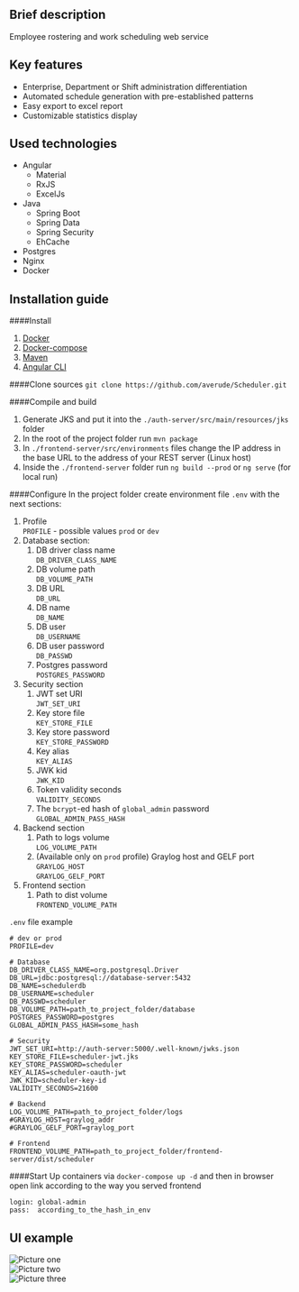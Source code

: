 ## Brief description

Employee rostering and work scheduling web service

## Key features

* Enterprise, Department or Shift administration differentiation
* Automated schedule generation with pre-established patterns
* Easy export to excel report
* Customizable statistics display

## Used technologies

* Angular
  * Material
  * RxJS
  * ExcelJs
* Java
  * Spring Boot
  * Spring Data
  * Spring Security
  * EhCache
* Postgres
* Nginx
* Docker

## Installation guide

####Install

1. [Docker](https://docs.docker.com/engine/install/)  
2. [Docker-compose](https://docs.docker.com/compose/install/)  
3. [Maven](https://maven.apache.org/install.html)  
4. [Angular CLI](https://angular.io/guide/setup-local) 

####Clone sources
`git clone https://github.com/averude/Scheduler.git`

####Compile and build
1. Generate JKS and put it into the `./auth-server/src/main/resources/jks` folder
2. In the root of the project folder run `mvn package`   
3. In `./frontend-server/src/environments` files change the IP address in the base URL to the address of your REST server (Linux host)
4. Inside the `./frontend-server` folder run `ng build --prod` or `ng serve` (for local run)  

####Configure
In the project folder create environment file `.env` with the next sections:
1. Profile  
`PROFILE` - possible values `prod` or `dev`
2. Database section: 
   1. DB driver class name  
   `DB_DRIVER_CLASS_NAME`
   2. DB volume path  
   `DB_VOLUME_PATH`
   3. DB URL  
   `DB_URL`
   4. DB name  
   `DB_NAME`
   5. DB user  
   `DB_USERNAME`
   6. DB user password  
   `DB_PASSWD`
   7. Postgres password  
   `POSTGRES_PASSWORD`
3. Security section
   1. JWT set URI  
   `JWT_SET_URI`
   2. Key store file  
   `KEY_STORE_FILE`
   3. Key store password  
   `KEY_STORE_PASSWORD`
   4. Key alias  
   `KEY_ALIAS`
   5. JWK kid  
   `JWK_KID`
   6. Token validity seconds  
   `VALIDITY_SECONDS`
   7. The `bcrypt`-ed hash of `global_admin` password  
   `GLOBAL_ADMIN_PASS_HASH`
4. Backend section  
   1. Path to logs volume  
   `LOG_VOLUME_PATH`
   2. (Available only on `prod` profile) Graylog host and GELF port  
   `GRAYLOG_HOST`  
   `GRAYLOG_GELF_PORT`
5. Frontend section
   1. Path to dist volume  
   `FRONTEND_VOLUME_PATH`

`.env` file example

    # dev or prod
    PROFILE=dev  
    
    # Database    
    DB_DRIVER_CLASS_NAME=org.postgresql.Driver  
    DB_URL=jdbc:postgresql://database-server:5432  
    DB_NAME=schedulerdb
    DB_USERNAME=scheduler
    DB_PASSWD=scheduler  
    DB_VOLUME_PATH=path_to_project_folder/database  
    POSTGRES_PASSWORD=postgres  
    GLOBAL_ADMIN_PASS_HASH=some_hash
    
    # Security    
    JWT_SET_URI=http://auth-server:5000/.well-known/jwks.json  
    KEY_STORE_FILE=scheduler-jwt.jks  
    KEY_STORE_PASSWORD=scheduler  
    KEY_ALIAS=scheduler-oauth-jwt  
    JWK_KID=scheduler-key-id  
    VALIDITY_SECONDS=21600      
    
    # Backend     
    LOG_VOLUME_PATH=path_to_project_folder/logs  
    #GRAYLOG_HOST=graylog_addr  
    #GRAYLOG_GELF_PORT=graylog_port
   
    # Frontend    
    FRONTEND_VOLUME_PATH=path_to_project_folder/frontend-server/dist/scheduler

####Start
Up containers via `docker-compose up -d` and then in browser 
open link according to the way you served frontend

    login: global-admin
    pass:  according_to_the_hash_in_env
    

## UI example
![Picture one](../media/images/1.png?raw=true)  
![Picture two](../media/images/2.png?raw=true)  
![Picture three](../media/images/3.png?raw=true)  
